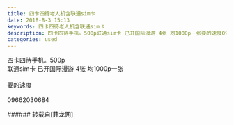 ```yaml
---
title: 四卡四待老人机含联通sim卡
date: 2018-8-3 15:13
keywords: 四卡四待老人机含联通sim卡
description: 四卡四待手机。500p联通sim卡 已开国际漫游 4张 均1000p一张要的速度09662030684
categories: used
---
```

<td class="t_f" id="postmessage_1589356">

四卡四待手机。500p<br/>
联通sim卡 已开国际漫游 4张 均1000p一张<br/>
<br/>
要的速度<br/>
<br/>
09662030684<br/>
</td>
###### 转载自[菲龙网]